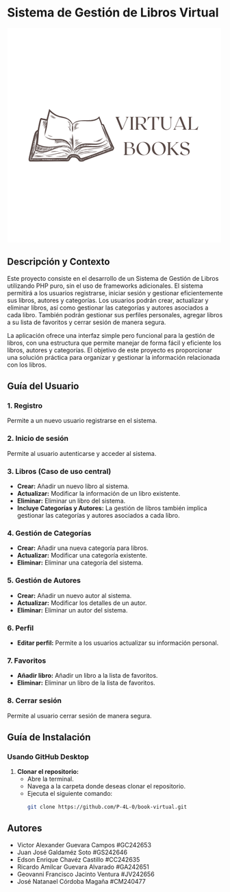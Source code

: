 # Sistema de Gestión de Libros Virtual

![VirtualBooks](/resources/img/Logo.png)

## Descripción y Contexto
Este proyecto consiste en el desarrollo de un Sistema de Gestión de Libros utilizando PHP puro, sin el uso de frameworks adicionales. El sistema permitirá a los usuarios registrarse, iniciar sesión y gestionar eficientemente sus libros, autores y categorías. Los usuarios podrán crear, actualizar y eliminar libros, así como gestionar las categorías y autores asociados a cada libro. También podrán gestionar sus perfiles personales, agregar libros a su lista de favoritos y cerrar sesión de manera segura.

La aplicación ofrece una interfaz simple pero funcional para la gestión de libros, con una estructura que permite manejar de forma fácil y eficiente los libros, autores y categorías. El objetivo de este proyecto es proporcionar una solución práctica para organizar y gestionar la información relacionada con los libros.

## Guía del Usuario

### 1. Registro
Permite a un nuevo usuario registrarse en el sistema.

### 2. Inicio de sesión
Permite al usuario autenticarse y acceder al sistema.

### 3. Libros (Caso de uso central)
   - **Crear:** Añadir un nuevo libro al sistema.  
   - **Actualizar:** Modificar la información de un libro existente.  
   - **Eliminar:** Eliminar un libro del sistema.  
   - **Incluye Categorías y Autores:** La gestión de libros también implica gestionar las categorías y autores asociados a cada libro.

### 4. Gestión de Categorías
   - **Crear:** Añadir una nueva categoría para libros.  
   - **Actualizar:** Modificar una categoría existente.  
   - **Eliminar:** Eliminar una categoría del sistema.

### 5. Gestión de Autores
   - **Crear:** Añadir un nuevo autor al sistema.  
   - **Actualizar:** Modificar los detalles de un autor.  
   - **Eliminar:** Eliminar un autor del sistema.

### 6. Perfil
   - **Editar perfil:** Permite a los usuarios actualizar su información personal.

### 7. Favoritos
   - **Añadir libro:** Añadir un libro a la lista de favoritos.  
   - **Eliminar:** Eliminar un libro de la lista de favoritos.

### 8. Cerrar sesión
Permite al usuario cerrar sesión de manera segura.

## Guía de Instalación

### Usando GitHub Desktop

1. **Clonar el repositorio:**  
   - Abre la terminal.  
   - Navega a la carpeta donde deseas clonar el repositorio.  
   - Ejecuta el siguiente comando:  
     ```bash
     git clone https://github.com/P-4L-0/book-virtual.git
     ```

## Autores
- Victor Alexander Guevara Campos #GC242653  
- Juan José Galdaméz Soto #GS242646  
- Edson Enrique Chavéz Castillo #CC242635  
- Ricardo Amilcar Guevara Alvarado #GA242651  
- Geovanni Francisco Jacinto Ventura #JV242656  
- José Natanael Córdoba Magaña #CM240477

